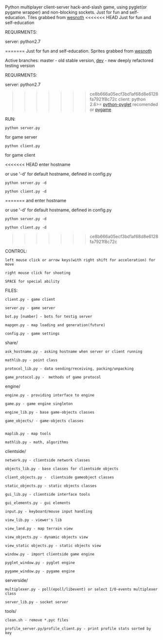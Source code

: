 Python multiplayer client-server hack-and-slash game, using pyglet(or pygame wrapper) and non-blocking sockets. Just for fun and self-education.
Tiles grabbed from [wesnoth](http://www.wesnoth.org/)
<<<<<<< HEAD
Just for fun and self-education

REQUIRMENTS:
    
server: python2.7

=======
Just for fun and self-education. Sprites grabbed from [wesnoth](http://www.wesnoth.org/)

Active branches: master - old stable version, [dev](https://github.com/insanemainframe/pyglet_rpg/tree/dev) - new deeply refactored testing version

REQUIRMENTS:
    
server: python2.7

>>>>>>> ce8b666a05ecf3bd1af68d8e6128fa7921f8c72c
client: python 2.6>= [python-pyglet](http://pyglet.org/download.html) recomended  or [pygame](http://www.pygame.org/download.shtml)

RUN:
````
python server.py
````

for game server

````
python client.py
````

for game client

<<<<<<< HEAD
enter hostname

or use '-d' for default hostname, defined in config.py

````
python server.py -d
````

````
python client.py -d
````
=======
and enter hostname

or use '-d' for default hostname, defined in config.py

````
python server.py -d
````

````
python client.py -d
````

>>>>>>> ce8b666a05ecf3bd1af68d8e6128fa7921f8c72c

CONTROL:


    left mouse click or arrow keys(with right shift for acceleration) for move

    right mouse click for shooting
    
    SPACE for special ability



FILES:

    client.py - game client

    server.py - game server
    
    bot.py [number] - bots for testig server

    mapgen.py - map loading and generation(future)
    
    config.py - game settings

share/

    ask_hostname.py - asking hostname when server or client running
    
    mathlib.py - point class
    
    protocol_lib.py - data sending/receiving, packing/unpacking
    
    game_protocol.py -  methods of game protocol 
    
engine/

    engine.py - providing interface to engine 
    
    game.py - game engine singleton
	
	engine_lib.py - base game-objects classes
    
    game_objects/ - game-objects classes
	

    maplib.py - map tools

	mathlib.py - math, algorithms
    

    
clientside/

	network.py - clientside network classes
    
    objects_lib.py - base classes for clientside objects
    
    client_objects.py -  clientside gameobject classes
    
    static_objects.py - static objects classes
    
	gui_lib.py - clientside interface tools
    
    gui_elements.py - gui elements
    
    input.py - keyboard/mouse input handling
    
    view_lib.py - viewer's lib
    
    view_land.py - map terrain view
    
    view_objects.py - dynamic objects view
    
    view_static objects.py - static objects view
    
    window.py - import clientside game engine
    
    pyglet_window.py - pyglet engine
    
    pygame_window.py - pygame engine


	
serverside/

	multiplexer.py - poll(epoll/libevent) or select I/O-events multiplexer class

	server_lib.py - socket server

tools/

    clean.sh - remove *.pyc files
    
    profile_server.py/profile_client.py - print profile stats sorted by key
    
